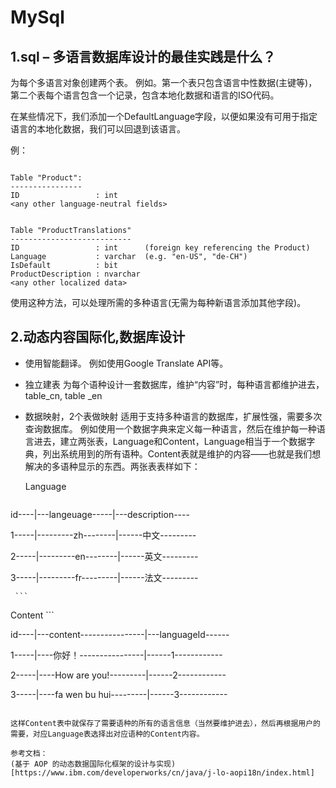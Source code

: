 # MySql


## 1.sql – 多语言数据库设计的最佳实践是什么？

为每个多语言对象创建两个表。
例如。第一个表只包含语言中性数据(主键等)，第二个表每个语言包含一个记录，包含本地化数据和语言的ISO代码。

在某些情况下，我们添加一个DefaultLanguage字段，以便如果没有可用于指定语言的本地化数据，我们可以回退到该语言。

例：

```

Table "Product":
----------------
ID                 : int
<any other language-neutral fields>


Table "ProductTranslations"
---------------------------
ID                 : int      (foreign key referencing the Product)
Language           : varchar  (e.g. "en-US", "de-CH")
IsDefault          : bit
ProductDescription : nvarchar
<any other localized data>
```
使用这种方法，可以处理所需的多种语言(无需为每种新语言添加其他字段)。

## 2.动态内容国际化,数据库设计

 - 使用智能翻译。
   例如使用Google Translate API等。
 - 独立建表
   为每个语种设计一套数据库，维护“内容”时，每种语言都维护进去，table_cn, table _en 
 - 数据映射，2个表做映射
   适用于支持多种语言的数据库，扩展性强，需要多次查询数据库。
   例如使用一个数据字典来定义每一种语言，然后在维护每一种语言进去，建立两张表，Language和Content，Language相当于一个数据字典，列出系统用到的所有语种。Content表就是维护的内容——也就是我们想解决的多语种显示的东西。两张表表样如下：
   

   Language
      ```
      
  id----|---langeuage-----|---description----
  
  1-----|---------zh--------|------中文---------
  
  2-----|---------en--------|------英文---------
  
  3-----|---------fr---------|------法文---------
  
     ```
  
  Content
     ```
     
id----|---content----------------|---languageId------

1-----|----你好！----------------|------1------------

2-----|----How are you!---------|------2------------

3-----|----fa wen bu hui---------|------3------------

   ```
   
   这样Content表中就保存了需要语种的所有的语言信息（当然要维护进去），然后再根据用户的需要，对应Language表选择出对应语种的Content内容。
   
   参考文档：
   (基于 AOP 的动态数据国际化框架的设计与实现)[https://www.ibm.com/developerworks/cn/java/j-lo-aopi18n/index.html]
